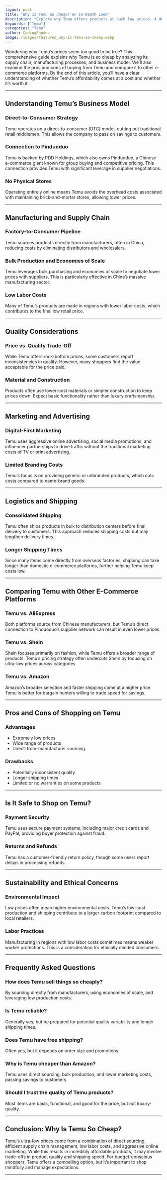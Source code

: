 ```yaml
---
layout: post
title: "Why Is Temu So Cheap? An In-Depth Look"
description: "Explore why Temu offers products at such low prices. A detailed analysis of supply chain, manufacturing, and business model."
keywords: ["Temu"]
categories: "Temu"
author: CodingRhodes
image: /images/featured_why-is-temu-so-cheap.webp
---
```


Wondering why Temu’s prices seem too good to be true? This comprehensive guide explains why Temu is so cheap by analyzing its supply chain, manufacturing processes, and business model. We’ll also examine the pros and cons of buying from Temu and compare it to other e-commerce platforms. By the end of this article, you’ll have a clear understanding of whether Temu’s affordability comes at a cost and whether it’s worth it.

---

## Understanding Temu’s Business Model

### Direct-to-Consumer Strategy

Temu operates on a direct-to-consumer (DTC) model, cutting out traditional retail middlemen. This allows the company to pass on savings to customers.

### Connection to Pinduoduo

Temu is backed by PDD Holdings, which also owns Pinduoduo, a Chinese e-commerce giant known for group buying and competitive pricing. This connection provides Temu with significant leverage in supplier negotiations.

### No Physical Stores

<ins class="adsbygoogle"
     style="display:block"
     data-ad-client="ca-pub-2784742237479601"
     data-ad-slot="3760872290"
     data-ad-format="auto"
     data-full-width-responsive="true"></ins>
<script>
     (adsbygoogle = window.adsbygoogle || []).push({});
</script>

Operating entirely online means Temu avoids the overhead costs associated with maintaining brick-and-mortar stores, allowing lower prices.

---

## Manufacturing and Supply Chain

### Factory-to-Consumer Pipeline

Temu sources products directly from manufacturers, often in China, reducing costs by eliminating distributors and wholesalers.

### Bulk Production and Economies of Scale

Temu leverages bulk purchasing and economies of scale to negotiate lower prices with suppliers. This is particularly effective in China’s massive manufacturing sector.

### Low Labor Costs

Many of Temu’s products are made in regions with lower labor costs, which contributes to the final low retail price.

---

## Quality Considerations

### Price vs. Quality Trade-Off

While Temu offers rock-bottom prices, some customers report inconsistencies in quality. However, many shoppers find the value acceptable for the price paid.

### Material and Construction

Products often use lower-cost materials or simpler construction to keep prices down. Expect basic functionality rather than luxury craftsmanship.

---

## Marketing and Advertising

### Digital-First Marketing

Temu uses aggressive online advertising, social media promotions, and influencer partnerships to drive traffic without the traditional marketing costs of TV or print advertising.

### Limited Branding Costs

Temu’s focus is on providing generic or unbranded products, which cuts costs compared to name-brand goods.

---

## Logistics and Shipping

<ins class="adsbygoogle"
     style="display:block"
     data-ad-client="ca-pub-2784742237479601"
     data-ad-slot="3760872290"
     data-ad-format="auto"
     data-full-width-responsive="true"></ins>
<script>
     (adsbygoogle = window.adsbygoogle || []).push({});
</script>

### Consolidated Shipping

Temu often ships products in bulk to distribution centers before final delivery to customers. This approach reduces shipping costs but may lengthen delivery times.

### Longer Shipping Times

Since many items come directly from overseas factories, shipping can take longer than domestic e-commerce platforms, further helping Temu keep costs low.

---

## Comparing Temu with Other E-Commerce Platforms

### Temu vs. AliExpress

Both platforms source from Chinese manufacturers, but Temu’s direct connection to Pinduoduo’s supplier network can result in even lower prices.

### Temu vs. Shein

Shein focuses primarily on fashion, while Temu offers a broader range of products. Temu’s pricing strategy often undercuts Shein by focusing on ultra-low prices across categories.

### Temu vs. Amazon

Amazon’s broader selection and faster shipping come at a higher price. Temu is better for bargain hunters willing to trade speed for savings.

---

## Pros and Cons of Shopping on Temu

### Advantages

* Extremely low prices
* Wide range of products
* Direct-from-manufacturer sourcing

### Drawbacks

* Potentially inconsistent quality
* Longer shipping times
* Limited or no warranties on some products

---

## Is It Safe to Shop on Temu?

<ins class="adsbygoogle"
     style="display:block"
     data-ad-client="ca-pub-2784742237479601"
     data-ad-slot="3760872290"
     data-ad-format="auto"
     data-full-width-responsive="true"></ins>
<script>
     (adsbygoogle = window.adsbygoogle || []).push({});
</script>

### Payment Security

Temu uses secure payment systems, including major credit cards and PayPal, providing buyer protection against fraud.

### Returns and Refunds

Temu has a customer-friendly return policy, though some users report delays in processing refunds.

---

## Sustainability and Ethical Concerns

### Environmental Impact

Low prices often mean higher environmental costs. Temu’s low-cost production and shipping contribute to a larger carbon footprint compared to local retailers.

### Labor Practices

Manufacturing in regions with low labor costs sometimes means weaker worker protections. This is a consideration for ethically minded consumers.

---

## Frequently Asked Questions

### How does Temu sell things so cheaply?

By sourcing directly from manufacturers, using economies of scale, and leveraging low production costs.

### Is Temu reliable?

Generally yes, but be prepared for potential quality variability and longer shipping times.

### Does Temu have free shipping?

Often yes, but it depends on order size and promotions.

### Why is Temu cheaper than Amazon?

Temu uses direct sourcing, bulk production, and lower marketing costs, passing savings to customers.

### Should I trust the quality of Temu products?

Most items are basic, functional, and good for the price, but not luxury-quality.

---

<ins class="adsbygoogle"
     style="display:block"
     data-ad-client="ca-pub-2784742237479601"
     data-ad-slot="3760872290"
     data-ad-format="auto"
     data-full-width-responsive="true"></ins>
<script>
     (adsbygoogle = window.adsbygoogle || []).push({});
</script>

## Conclusion: Why Is Temu So Cheap?

Temu’s ultra-low prices come from a combination of direct sourcing, efficient supply chain management, low labor costs, and aggressive online marketing. While this results in incredibly affordable products, it may involve trade-offs in product quality and shipping speed. For budget-conscious shoppers, Temu offers a compelling option, but it’s important to shop mindfully and manage expectations.

---
